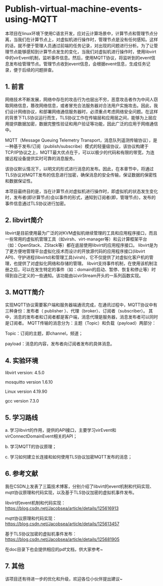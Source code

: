 # Publish-virtual-machine-events-using-MQTT
本项目在linux环境下使用C语言开发，应对云计算场景中，计算节点和管理节点分离，当我们在计算节点上，对虚拟机进行操作时，管理节点是没有任何感知。这样的话，就不便于管理人员通过前端的任务记录，对出现的问题进行分析。为了让管理节点能够感知到计算节点发生的变化，当我们对虚拟机进行操作时，使用libvirt中的virEvent机制，监听事件信息。然后，使用MQTT协议，将监听到的event信息发布给管理节点。管理节点收到event信息，会根据event信息，生成任务记录，便于后续的问题排查。

## 1. 前言
网络技术不断发展，网络中存在的攻击行为也层出不穷，恶意攻击者作为中间人窃取网络信息，篡改网络信息，或者冒充合法服务器对合法用户实施攻击。因此，我们设计网络协议，和部署网络通信服务器时，必须重点考虑网络安全问题。在这样的背景下TLS协议运行而生，TLS协议工作在传输层和应用层之间，能够为上层应用提供数据加密，数据完整性验证和用户验证等功能，因此广泛的应用于网络通信中。

MQTT（Message Queuing Telemetry Transport，消息队列遥测传输协议），是一种基于发布/订阅（publish/subscribe）模式的轻量级协议，该协议构建于TCP/IP协议之上，MQTT最大优点在于，可以以极少的代码和有限的带宽，为连接远程设备提供实时可靠的消息服务。

该协议默认情况下，以明文的形式进行消息的发布。因此，在本章节中，将通过TLS协议对MQTT发布的信息进行加密，确保消息的安全传输，保证数据的保密性和数据保证性。

本项目最终目的是，当在计算节点对虚拟机进行操作时，即虚拟机的状态发生变化时，发布者(即计算节点)会以事件的形式，通知到订阅者(即，管理节点)，发布的事件信息通过TLS协议进行加密。

## 2. libvirt简介
libvirt是目前使用最为广泛的对KVM虚拟机继续管理的工具和应用程序接口，而且一些常用的虚拟机管理工具（如virsh、virt-manager等）和云计算框架平台（如：OpenStack、ZStack等）都在底层使用libvirt的应用程序接口。
libvirt是为了更方便地管理平台虚拟化技术而设计的开放源代码的应用程序接口(libvirt API)、守护进程(libvirtd)和管理工具(virsh)，它不仅提供了对虚拟化客户机的管理，也提供了对虚拟化网络和存储的管理。
libvirt支持事件机制，在使用该机制注册之后，可以在发生特定的事件（如：domain的启动、暂停、恢复和停止等）时得到自己定义的一些通知。该功能由以virStream开头的一系列函数实现。

## 3. MQTT简介
实现MQTT协议需要客户端和服务器端通讯完成，在通讯过程中，MQTT协议中有三种身份：发布者（ publisher ）、代理（broker）、订阅者（subscriber）。
其中，消息的发布者和订阅者都是客户端，消息代理是服务器，消息发布者可以同时是订阅者。
MQTT传输的消息分为：主题（Topic）和负载（payload）两部分：

Topic：订阅的主题，即channel，频道；

payload：消息的内容，发布者向订阅者发布的具体消息。

## 4. 实验环境
libvirt version: 4.5.0

mosquitto version 1.6.10

Linux version 4.19.90

gcc version 7.3.0

## 5. 学习路线
a. 学习libvirt的作用，提供的API接口，主要学习virEvent和virConnectDomainEvent相关的API；

b. 学习MQTT的协议原理；

c. 学习如何建立长连接和如何使用TLS协议加密MQTT发布的消息；

## 6. 参考文献
我在CSDN上发表了三篇技术博客，分别介绍了libvirt的event机制和代码实现、mqtt协议原理和代码实现，以及基于TLS协议加密的虚拟机事件发布。

libvirt的event机制和代码实现：https://blog.csdn.net/Jacobsea/article/details/125616913

mqtt协议原理和代码实现：https://blog.csdn.net/Jacobsea/article/details/125613457

基于TLS协议加密的虚拟机事件发布：https://blog.csdn.net/Jacobsea/article/details/125681905

在doc目录下也会提供相应的pdf文档，供大家参考~

## 7. 其他
该项目还有待进一步的优化和升级，欢迎各位小伙伴提出建议~

